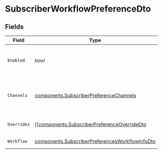 # SubscriberWorkflowPreferenceDto


## Fields

| Field                                                                                                              | Type                                                                                                               | Required                                                                                                           | Description                                                                                                        |
| ------------------------------------------------------------------------------------------------------------------ | ------------------------------------------------------------------------------------------------------------------ | ------------------------------------------------------------------------------------------------------------------ | ------------------------------------------------------------------------------------------------------------------ |
| `Enabled`                                                                                                          | *bool*                                                                                                             | :heavy_check_mark:                                                                                                 | Whether notifications are enabled for this workflow                                                                |
| `Channels`                                                                                                         | [components.SubscriberPreferenceChannels](../../models/components/subscriberpreferencechannels.md)                 | :heavy_check_mark:                                                                                                 | Channel-specific preference settings for this workflow                                                             |
| `Overrides`                                                                                                        | [][components.SubscriberPreferenceOverrideDto](../../models/components/subscriberpreferenceoverridedto.md)         | :heavy_check_mark:                                                                                                 | List of preference overrides                                                                                       |
| `Workflow`                                                                                                         | [components.SubscriberPreferencesWorkflowInfoDto](../../models/components/subscriberpreferencesworkflowinfodto.md) | :heavy_check_mark:                                                                                                 | Workflow information                                                                                               |